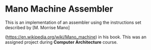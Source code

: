 # Mano Machine Assembler

This is an implementation of an assembler using the instructions set described by [M. Morrise Mano]

(https://en.wikipedia.org/wiki/Mano_machine) in his book. This was an assigned project during **Computer Architecture** course.